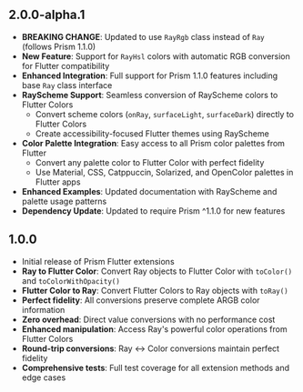 ## 2.0.0-alpha.1

- **BREAKING CHANGE**: Updated to use `RayRgb` class instead of `Ray` (follows Prism 1.1.0)
- **New Feature**: Support for `RayHsl` colors with automatic RGB conversion for Flutter compatibility
- **Enhanced Integration**: Full support for Prism 1.1.0 features including base `Ray` class interface
- **RayScheme Support**: Seamless conversion of RayScheme colors to Flutter Colors
  - Convert scheme colors (`onRay`, `surfaceLight`, `surfaceDark`) directly to Flutter Colors
  - Create accessibility-focused Flutter themes using RayScheme
- **Color Palette Integration**: Easy access to all Prism color palettes from Flutter
  - Convert any palette color to Flutter Color with perfect fidelity
  - Use Material, CSS, Catppuccin, Solarized, and OpenColor palettes in Flutter apps
- **Enhanced Examples**: Updated documentation with RayScheme and palette usage patterns
- **Dependency Update**: Updated to require Prism ^1.1.0 for new features

## 1.0.0

- Initial release of Prism Flutter extensions
- **Ray to Flutter Color**: Convert Ray objects to Flutter Color with `toColor()` and `toColorWithOpacity()`
- **Flutter Color to Ray**: Convert Flutter Colors to Ray objects with `toRay()`
- **Perfect fidelity**: All conversions preserve complete ARGB color information
- **Zero overhead**: Direct value conversions with no performance cost
- **Enhanced manipulation**: Access Ray's powerful color operations from Flutter Colors
- **Round-trip conversions**: Ray ↔ Color conversions maintain perfect fidelity
- **Comprehensive tests**: Full test coverage for all extension methods and edge cases
